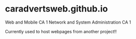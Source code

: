 # caradvertsweb.github.io
Web and Mobile CA 1
Network and System Administration CA 1

Currently used to host webpages from another project!!
